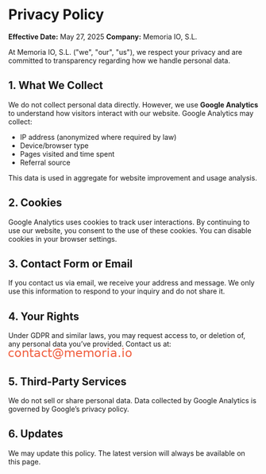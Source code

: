 
# Privacy Policy

**Effective Date:** May 27, 2025
**Company:** Memoria IO, S.L.

At Memoria IO, S.L. ("we", "our", "us"), we respect your privacy and are committed to transparency regarding how we handle personal data.

## 1. What We Collect

We do not collect personal data directly. However, we use **Google Analytics** to understand how visitors interact with our website. Google Analytics may collect:

- IP address (anonymized where required by law)  
- Device/browser type  
- Pages visited and time spent  
- Referral source

This data is used in aggregate for website improvement and usage analysis.

## 2. Cookies

Google Analytics uses cookies to track user interactions. By continuing to use our website, you consent to the use of these cookies. You can disable cookies in your browser settings.

## 3. Contact Form or Email

If you contact us via email, we receive your address and message. We only use this information to respond to your inquiry and do not share it.

## 4. Your Rights

Under GDPR and similar laws, you may request access to, or deletion of, any personal data you’ve provided. Contact us at: ![contact email](/src/assets/images/contact.png)

## 5. Third-Party Services

We do not sell or share personal data. Data collected by Google Analytics is governed by Google’s privacy policy.

## 6. Updates

We may update this policy. The latest version will always be available on this page.
